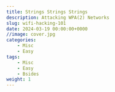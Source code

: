 ```yaml
---
title: Strings Strings Strings
description: Attacking WPA(2) Networks
slug: wifi-hacking-101
date: 2024-03-19 00:00:00+0000
//image: cover.jpg
categories:
    - Misc
    - Easy
tags:
    - Misc
    - Easy
    - Bsides
weight: 1
---
```


